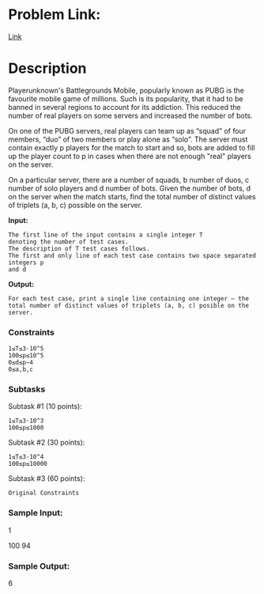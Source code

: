 # Problem Link:

[Link](https://www.codechef.com/NUVO2019/problems/PUBG)
# Description

Playerunknown's Battlegrounds Mobile, popularly known as PUBG is the favourite mobile game of millions. Such is its popularity, that it had to be banned in several regions to account for its addiction. This reduced the number of real players on some servers and increased the number of bots.

On one of the PUBG servers, real players can team up as “squad” of four members, “duo” of two members or play alone as “solo”. The server must contain exactly p players for the match to start and so, bots are added to fill up the player count to p in cases when there are not enough "real" players on the server.

On a particular server, there are a number of squads, b number of duos, c number of solo players and d number of bots. Given the number of bots, d on the server when the match starts, find the total number of distinct values of triplets (a, b, c) possible on the server.

**Input:**

    The first line of the input contains a single integer T
    denoting the number of test cases.
    The description of T test cases follows.
    The first and only line of each test case contains two space separated integers p
    and d

**Output:**

    For each test case, print a single line containing one integer — the total number of distinct values of triplets (a, b, c) posible on the server. 

### Constraints

    1≤T≤3⋅10^5
    100≤p≤10^5
    0≤d≤p−4
    0≤a,b,c

### Subtasks
Subtask #1 (10 points):

    1≤T≤3⋅10^3
    100≤p≤1000

Subtask #2 (30 points):

    1≤T≤3⋅10^4
    100≤p≤10000

Subtask #3 (60 points):

    Original Constraints 

### Sample Input:
1

100 94

### Sample Output:
6
